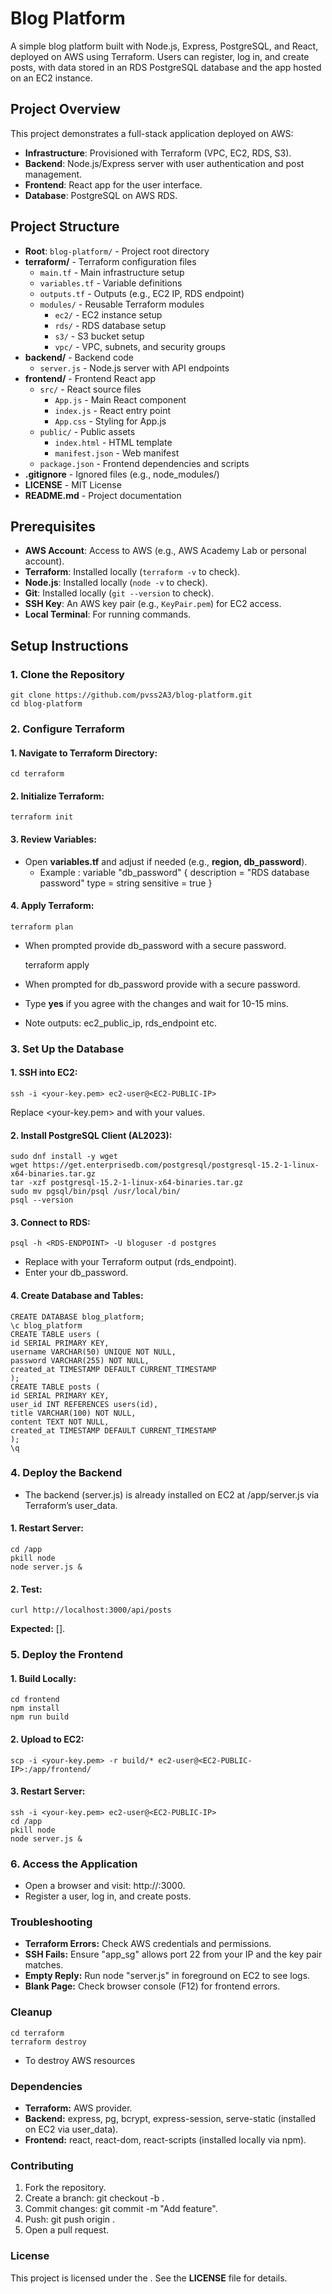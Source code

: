 # Blog Platform

A simple blog platform built with Node.js, Express, PostgreSQL, and React, deployed on AWS using Terraform. Users can register, log in, and create posts, with data stored in an RDS PostgreSQL database and the app hosted on an EC2 instance.

## Project Overview
This project demonstrates a full-stack application deployed on AWS:
- **Infrastructure**: Provisioned with Terraform (VPC, EC2, RDS, S3).
- **Backend**: Node.js/Express server with user authentication and post management.
- **Frontend**: React app for the user interface.
- **Database**: PostgreSQL on AWS RDS.

## Project Structure

- **Root**: `blog-platform/` - Project root directory
- **terraform/** - Terraform configuration files
  - `main.tf` - Main infrastructure setup
  - `variables.tf` - Variable definitions
  - `outputs.tf` - Outputs (e.g., EC2 IP, RDS endpoint)
  - `modules/` - Reusable Terraform modules
    - `ec2/` - EC2 instance setup
    - `rds/` - RDS database setup
    - `s3/` - S3 bucket setup
    - `vpc/` - VPC, subnets, and security groups
- **backend/** - Backend code
  - `server.js` - Node.js server with API endpoints
- **frontend/** - Frontend React app
  - `src/` - React source files
    - `App.js` - Main React component
    - `index.js` - React entry point
    - `App.css` - Styling for App.js
  - `public/` - Public assets
    - `index.html` - HTML template
    - `manifest.json` - Web manifest
  - `package.json` - Frontend dependencies and scripts
- **.gitignore** - Ignored files (e.g., node_modules/)
- **LICENSE** - MIT License
- **README.md** - Project documentation


## Prerequisites
- **AWS Account**: Access to AWS (e.g., AWS Academy Lab or personal account).
- **Terraform**: Installed locally (`terraform -v` to check).
- **Node.js**: Installed locally (`node -v` to check).
- **Git**: Installed locally (`git --version` to check).
- **SSH Key**: An AWS key pair (e.g., `KeyPair.pem`) for EC2 access.
- **Local Terminal**: For running commands.

## Setup Instructions

### 1. Clone the Repository
    git clone https://github.com/pvss2A3/blog-platform.git
    cd blog-platform

### 2. Configure Terraform
#### 1. Navigate to Terraform Directory:
    cd terraform
#### 2. Initialize Terraform:
    terraform init
#### 3. Review Variables:
- Open **variables.tf** and adjust if needed (e.g., **region, db_password**).
  - Example :   variable "db_password" {
                description = "RDS database password"
                type        = string
                sensitive   = true
                }
#### 4. Apply Terraform:
    terraform plan
- When prompted provide db_password with a secure password.

    terraform apply 
- When prompted for db_password provide with a secure password.
- Type **yes** if you agree with the changes and wait for 10-15 mins.
- Note outputs: ec2_public_ip, rds_endpoint etc.

### 3. Set Up the Database
#### 1. SSH into EC2:
    ssh -i <your-key.pem> ec2-user@<EC2-PUBLIC-IP>
Replace <your-key.pem> and <EC2-PUBLIC-IP> with your values.

#### 2. Install PostgreSQL Client (AL2023):
    sudo dnf install -y wget
    wget https://get.enterprisedb.com/postgresql/postgresql-15.2-1-linux-x64-binaries.tar.gz
    tar -xzf postgresql-15.2-1-linux-x64-binaries.tar.gz
    sudo mv pgsql/bin/psql /usr/local/bin/
    psql --version

#### 3. Connect to RDS:
    psql -h <RDS-ENDPOINT> -U bloguser -d postgres
- Replace <RDS-ENDPOINT> with your Terraform output (rds_endpoint). 
- Enter your db_password.

#### 4. Create Database and Tables:
    CREATE DATABASE blog_platform;
    \c blog_platform
    CREATE TABLE users (
    id SERIAL PRIMARY KEY,
    username VARCHAR(50) UNIQUE NOT NULL,
    password VARCHAR(255) NOT NULL,
    created_at TIMESTAMP DEFAULT CURRENT_TIMESTAMP
    );
    CREATE TABLE posts (
    id SERIAL PRIMARY KEY,
    user_id INT REFERENCES users(id),
    title VARCHAR(100) NOT NULL,
    content TEXT NOT NULL,
    created_at TIMESTAMP DEFAULT CURRENT_TIMESTAMP
    );
    \q

### 4. Deploy the Backend

- The backend (server.js) is already installed on EC2 at /app/server.js via Terraform’s user_data.

#### 1. Restart Server:
    cd /app
    pkill node
    node server.js &

#### 2. Test: 
    curl http://localhost:3000/api/posts
**Expected:** [].

### 5. Deploy the Frontend
#### 1. Build Locally:
    cd frontend
    npm install
    npm run build

#### 2. Upload to EC2:
    scp -i <your-key.pem> -r build/* ec2-user@<EC2-PUBLIC-IP>:/app/frontend/

#### 3. Restart Server:
    ssh -i <your-key.pem> ec2-user@<EC2-PUBLIC-IP>
    cd /app
    pkill node
    node server.js &

### 6. Access the Application

- Open a browser and visit: http://<EC2-PUBLIC-IP>:3000.
- Register a user, log in, and create posts.

### Troubleshooting
- **Terraform Errors:** Check AWS credentials and permissions. 
- **SSH Fails:** Ensure "app_sg" allows port 22 from your IP and the key pair matches. 
- **Empty Reply:** Run node "server.js" in foreground on EC2 to see logs. 
- **Blank Page:** Check browser console (F12) for frontend errors.

### Cleanup
    cd terraform
    terraform destroy
- To destroy AWS resources

### Dependencies
- **Terraform:** AWS provider. 
- **Backend:** express, pg, bcrypt, express-session, serve-static (installed on EC2 via user_data). 
- **Frontend:** react, react-dom, react-scripts (installed locally via npm).

### Contributing
1. Fork the repository.
2. Create a branch: git checkout -b <feature-name>.
3. Commit changes: git commit -m "Add feature".
4. Push: git push origin <feature-name>.
5. Open a pull request.

### License
This project is licensed under the . See the **LICENSE** file for details.
